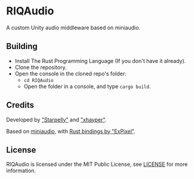 # RIQAudio

A custom Unity audio middleware based on miniaudio.

## Building
- Install The Rust Programming Language (If you don't have it already).
- Clone the repository.
- Open the console in the cloned repo's folder:
  - `cd RIQAudio`
  - Open the folder in a console, and type `cargo build`.

## Credits
Developed by ["Starpelly"](https://github.com/Starpelly) and ["xhayper"](https://github.com/xhayper).

Based on [miniaudio](http://miniaud.io/), with [Rust bindings by "ExPixel"](https://github.com/ExPixel/miniaudio-rs).

## License
RIQAudio is licensed under the MIT Public License, see [LICENSE](LICENSE) for more information.

